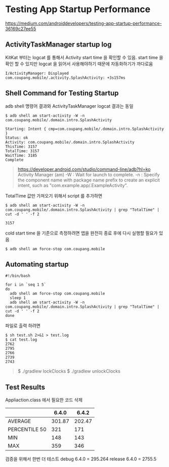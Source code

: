 
# Testing App Startup Performance

https://medium.com/androiddevelopers/testing-app-startup-performance-36169c27ee55

## ActivityTaskManager startup log

KitKat 부터는 logcat 를 통해서 Activity start time 을 확인할 수 있음.
start time 을 확인 할 수 있지만 logcat 을 읽어서 사용해야하기 때문에 자동화하기가 까다로움  
```
I/ActivityManager: Displayed com.coupang.mobile/.activity.SplashActivity: +3s157ms
```

## Shell Command for Testing Startup

adb shell 명령어 결과와 ActivityTaskManager logcat 결과는 동일  

```
$ adb shell am start-activity -W -n com.coupang.mobile/.domain.intro.SplashActivity

Starting: Intent { cmp=com.coupang.mobile/.domain.intro.SplashActivity }
Status: ok
Activity: com.coupang.mobile/.domain.intro.SplashActivity
ThisTime: 3157
TotalTime: 3157
WaitTime: 3185
Complete
```
> https://developer.android.com/studio/command-line/adb?hl=ko
> Activity Manager (am)
> -W : Wait for launch to complete.
> -n :  Specify the component name with package name prefix to create an explicit intent, such as "com.example.app/.ExampleActivity".

TotalTime 값만 가져오기 위해서 script 를 추가하면  
  
```
$ adb shell am start-activity -W -n com.coupang.mobile/.domain.intro.SplashActivity | grep "TotalTime" | cut -d ' ' -f 2

3157
```
  
cold start time 을 기준으로 측정하려면 앱을 완전히 종료 후에 다시 실행할 필요가 있음

```
$ adb shell am force-stop com.coupang.mobile
```

## Automating startup  


```
#!/bin/bash

for i in `seq 1 5`
do
  adb shell am force-stop com.coupang.mobile
  sleep 1
  adb shell am start-activity -W -n com.coupang.mobile/.domain.intro.SplashActivity | grep "TotalTime" | cut -d ' ' -f 2
done
```

파일로 출력 하려면
```
$ sh test.sh 2>&1 > test.log
$ cat test.log
2762
2795
2766
2739
2743
 ```

> $ ./gradlew lockClocks
> $ ./gradlew unlockClocks
  
  
## Test Results

Appliaction.class 에서 필요한 코드 삭제

|             | 6.4.0 |6.4.2 |
|-------------|-------|------|
|AVERAGE      | 301.87|202.47|
|PERCENTILE 50| 321   |171   |
|MIN          | 148   |143   |
|MAX          | 359   |346   |


검증을 위해서 한번 더 테스트
debug 6.4.0 = 295.264
release 6.4.0 = 2755.5





<!--stackedit_data:
eyJoaXN0b3J5IjpbODY1Nzk2MTc0LDEwNDA5ODg4ODAsMTIyNz
QwMTA0MF19
-->